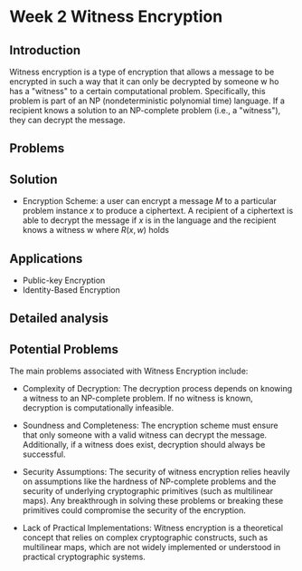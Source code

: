 # Week 2 Witness Encryption

## Introduction

Witness encryption is a type of encryption that allows a message to be encrypted in such a way that it can only be decrypted by someone w ho has a "witness" to a certain computational problem. Specifically, this problem is part of an NP (nondeterministic polynomial time) language. If a recipient knows a solution to an NP-complete problem (i.e., a "witness"), they can decrypt the message.

## Problems

## Solution

* Encryption Scheme: a user can encrypt a message $M$ to a particular problem instance $x$ to produce a ciphertext. A
recipient of a ciphertext is able to decrypt the message if $x$ is in the language and the recipient knows
a witness w where $R(x, w)$ holds

## Applications

* Public-key Encryption
* Identity-Based Encryption

## Detailed analysis

## Potential Problems

The main problems associated with Witness Encryption include:

* Complexity of Decryption: The decryption process depends on knowing a witness to an NP-complete problem. If no witness is known, decryption is computationally infeasible.

* Soundness and Completeness: The encryption scheme must ensure that only someone with a valid witness can decrypt the message. Additionally, if a witness does exist, decryption should always be successful.

* Security Assumptions: The security of witness encryption relies heavily on assumptions like the hardness of NP-complete problems and the security of underlying cryptographic primitives (such as multilinear maps). Any breakthrough in solving these problems or breaking these primitives could compromise the security of the encryption.

* Lack of Practical Implementations: Witness encryption is a theoretical concept that relies on complex cryptographic constructs, such as multilinear maps, which are not widely implemented or understood in practical cryptographic systems.
